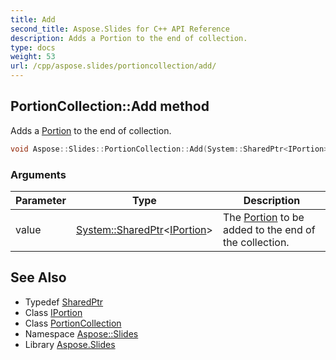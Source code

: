 ```yaml
---
title: Add
second_title: Aspose.Slides for C++ API Reference
description: Adds a Portion to the end of collection.
type: docs
weight: 53
url: /cpp/aspose.slides/portioncollection/add/
---
```

## PortionCollection::Add method


Adds a [Portion](../../portion/) to the end of collection.

```cpp
void Aspose::Slides::PortionCollection::Add(System::SharedPtr<IPortion> value) override
```


### Arguments

| Parameter | Type | Description |
| --- | --- | --- |
| value | [System::SharedPtr](../../../system/sharedptr/)\<[IPortion](../../iportion/)\> | The [Portion](../../portion/) to be added to the end of the collection. |

## See Also

* Typedef [SharedPtr](../../../system/sharedptr/)
* Class [IPortion](../../iportion/)
* Class [PortionCollection](../)
* Namespace [Aspose::Slides](../../)
* Library [Aspose.Slides](../../../)
